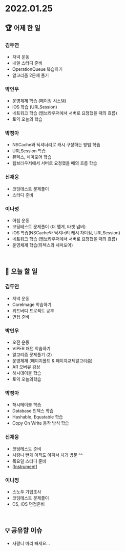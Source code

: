 # 2022.01.25

## 🏆 어제 한 일

### 김두연

- 저녁 운동
- 내일 스터디 준비
- OperationQueue 복습하기
- 알고리즘 2문제 풀기

### 박인우

- 운영체제 학습 (페이징 시스템)
- iOS 학습 (URLSession)
- 네트워크 학습 (웹브라우저에서 서버로 요청했을 때의 흐름)
- 토익 오늘의 학습

### 박정아

- NSCache와 딕셔너리로 캐시 구성하는 방법 학습
- URLSession 학습
- 뮤텍스, 세마포어 학습
- 웹브라우저에서 서버로 요청했을 때의 흐름 학습

### 신재웅

- 코딩테스트 문제풀이
- 스터디 준비

### 이나정

- 아침 운동
- 코딩테스트 문제풀이 (더 맵게, 타겟 넘버)
- iOS 학습(NSCache와 딕셔너리 캐시 차이점, URLSession)
- 네트워크 학습 (웹브라우저에서 서버로 요청했을 때의 흐름)
- 운영체제 학습(뮤텍스와 세마포어)

<br/>

## 🎯 오늘 할 일

### 김두연

- 저녁 운동
- CoreImage 학습하기
- 위드버디 프로젝트 공부
- 면접 준비

### 박인우

- 오전 운동
- VIPER 패턴 학습하기
- 알고리즘 문제풀기 (2)
- 운영체제 (페이지폴트 & 페이지교체알고리즘)
- AR 오버뷰 감상
- 해시테이블 학습
- 토익 오늘의학습

### 박정아

- 해시테이블 학습
- Database 인덱스 학습
- Hashable, Equatable 학습
- Copy On Write 동작 방식 학습

### 신재웅

- 코딩테스트 준비
- 사랑니 뺀게 아직도 아파서 치과 방문 ^^ 
- 목요일 스터디 준비
- [[Instrument]](https://www.edwith.org/swiftapp/lecture/26630?isDesc=false)

### 이나정

- 스노우 기업조사
- 코딩테스트 문제풀이
- CS, iOS 면접준비


<br/>

## 💡 공유할 이슈

- 사랑니 미리 빼세요...
